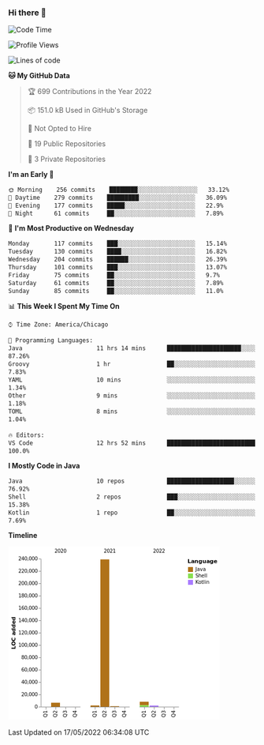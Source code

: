 ### Hi there 👋


<!--START_SECTION:waka-->
![Code Time](http://img.shields.io/badge/Code%20Time-0%20secs-blue)

![Profile Views](http://img.shields.io/badge/Profile%20Views-0-blue)

![Lines of code](https://img.shields.io/badge/From%20Hello%20World%20I%27ve%20Written-259%20Thousand%20lines%20of%20code-blue)

**🐱 My GitHub Data** 

> 🏆 699 Contributions in the Year 2022
 > 
> 📦 151.0 kB Used in GitHub's Storage 
 > 
> 🚫 Not Opted to Hire
 > 
> 📜 19 Public Repositories 
 > 
> 🔑 3 Private Repositories  
 > 
**I'm an Early 🐤** 

```text
🌞 Morning    256 commits    ████████░░░░░░░░░░░░░░░░░   33.12% 
🌆 Daytime    279 commits    █████████░░░░░░░░░░░░░░░░   36.09% 
🌃 Evening    177 commits    █████░░░░░░░░░░░░░░░░░░░░   22.9% 
🌙 Night      61 commits     ██░░░░░░░░░░░░░░░░░░░░░░░   7.89%

```
📅 **I'm Most Productive on Wednesday** 

```text
Monday       117 commits    ███░░░░░░░░░░░░░░░░░░░░░░   15.14% 
Tuesday      130 commits    ████░░░░░░░░░░░░░░░░░░░░░   16.82% 
Wednesday    204 commits    ██████░░░░░░░░░░░░░░░░░░░   26.39% 
Thursday     101 commits    ███░░░░░░░░░░░░░░░░░░░░░░   13.07% 
Friday       75 commits     ██░░░░░░░░░░░░░░░░░░░░░░░   9.7% 
Saturday     61 commits     ██░░░░░░░░░░░░░░░░░░░░░░░   7.89% 
Sunday       85 commits     ██░░░░░░░░░░░░░░░░░░░░░░░   11.0%

```


📊 **This Week I Spent My Time On** 

```text
⌚︎ Time Zone: America/Chicago

💬 Programming Languages: 
Java                     11 hrs 14 mins      █████████████████████░░░░   87.26% 
Groovy                   1 hr                ██░░░░░░░░░░░░░░░░░░░░░░░   7.83% 
YAML                     10 mins             ░░░░░░░░░░░░░░░░░░░░░░░░░   1.34% 
Other                    9 mins              ░░░░░░░░░░░░░░░░░░░░░░░░░   1.18% 
TOML                     8 mins              ░░░░░░░░░░░░░░░░░░░░░░░░░   1.04%

🔥 Editors: 
VS Code                  12 hrs 52 mins      █████████████████████████   100.0%

```

**I Mostly Code in Java** 

```text
Java                     10 repos            ███████████████████░░░░░░   76.92% 
Shell                    2 repos             ███░░░░░░░░░░░░░░░░░░░░░░   15.38% 
Kotlin                   1 repo              ██░░░░░░░░░░░░░░░░░░░░░░░   7.69%

```


**Timeline**

![Chart not found](https://raw.githubusercontent.com/powercasgamer/powercasgamer/master/charts/bar_graph.png) 


 Last Updated on 17/05/2022 06:34:08 UTC
<!--END_SECTION:waka-->
